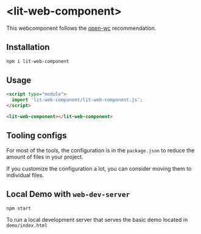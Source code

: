 # \<lit-web-component>

This webcomponent follows the [open-wc](https://github.com/open-wc/open-wc) recommendation.

## Installation

```bash
npm i lit-web-component
```

## Usage

```html
<script type="module">
  import 'lit-web-component/lit-web-component.js';
</script>

<lit-web-component></lit-web-component>
```



## Tooling configs

For most of the tools, the configuration is in the `package.json` to reduce the amount of files in your project.

If you customize the configuration a lot, you can consider moving them to individual files.

## Local Demo with `web-dev-server`

```bash
npm start
```

To run a local development server that serves the basic demo located in `demo/index.html`
